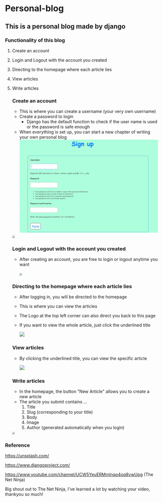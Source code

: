 # Personal-blog
## This is a personal blog made by django

### Functionality  of this blog

1. Create an account

2. Login and Logout with the account you created

3. Directing to the homepage where each article lies

4. View articles

5. Write articles

   ### Create an account

   * This is where you can create a username (your very own username)
   * Create a password to login
     * Django has the default function to check if the user name is used or the password is safe enough
   * When everything is set up, you can start a new chapter of writing your own personal blog
      ![](./djangonautic/pages/sigup.png)
   <img src="C:\Users\chris\django-playlist\Personal-blog\djangonautic\pages\sigup.png" style="zoom:50%;" />

   

   ### Login and Logout with the account you created

   * After creating an account, you are free to login or logout anytime you want 

     <img src="C:\Users\chris\django-playlist\Personal-blog\djangonautic\pages\login.png" style="zoom:50%;" />

     

     

   ### Directing to the homepage where each article lies

   * After logging in, you will be directed to the homepage

   * This is where you can view the articles

   * The Logo at the top left corner can also direct you back to this page

   * If you want to view the whole article, just click the underlined title

     ![](C:\Users\chris\django-playlist\Personal-blog\djangonautic\pages\homepage.png)

   

   ### View articles

   * By clicking the underlined title, you can view the specific article

     ![](C:\Users\chris\django-playlist\Personal-blog\djangonautic\pages\aritcle.png) 

   

   	### Write articles	

   * In the homepage, the button "New Article" allows you to create a new article
   * The article you submit contains ...
     1. Title
     2. Slug (corresponding to your title)
     3. Body
     4. Image
     5. Author (generated automatically when you login)

   <img src="C:\Users\chris\django-playlist\Personal-blog\djangonautic\pages\create.png" style="zoom:50%;" />



### Reference

https://unsplash.com/

https://www.djangoproject.com/

https://www.youtube.com/channel/UCW5YeuERMmlnqo4oq8vwUpg (The Net Ninja)

Big shout out to The Net Ninja, I've learned a lot by watching your video, thankyou so much!
